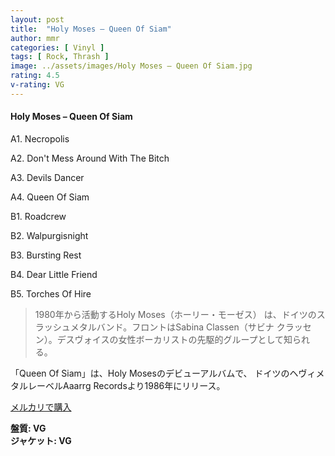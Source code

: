 ```yaml
---
layout: post
title:  "Holy Moses – Queen Of Siam"
author: mmr
categories: [ Vinyl ]
tags: [ Rock, Thrash ]
image: ../assets/images/Holy Moses – Queen Of Siam.jpg
rating: 4.5
v-rating: VG
---
```


#### Holy Moses – Queen Of Siam

A1. Necropolis

A2. Don't Mess Around With The Bitch

A3. Devils Dancer

A4. Queen Of Siam

B1. Roadcrew

B2. Walpurgisnight

B3. Bursting Rest

B4. Dear Little Friend

B5. Torches Of Hire

> 1980年から活動するHoly Moses（ホーリー・モーゼス） は、ドイツのスラッシュメタルバンド。フロントはSabina Classen（サビナ クラッセン）。デスヴォイスの女性ボーカリストの先駆的グループとして知られる。

「Queen Of Siam」は、Holy Mosesのデビューアルバムで、 ドイツのヘヴィメタルレーベルAaarrg Recordsより1986年にリリース。

[メルカリで購入](https://jp.mercari.com/item/m85692189468)

<div class="mt-4 mb-4 d-flex align-items-center">
<strong class="mr-1">盤質: VG</strong>
</div>
<div class="mt-4 mb-4 d-flex align-items-center">
<strong class="mr-1">ジャケット: VG</strong>
</div>
